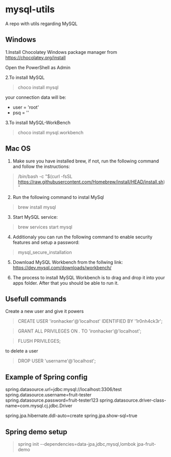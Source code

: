 # mysql-utils
A repo with utils regarding MySQL

## Windows

1.Install Chocolatey Windows package manager from https://chocolatey.org/install


Open the PowerShell as Admin

2.To install MySQL
>choco install mysql

your connection data will be: 
- user = 'root'
- psq = ''

3.To install MySQL-WorkBench
>choco install mysql.workbench

## Mac OS

1. Make sure you have installed brew, if not, run the following command and follow the instructions:

>/bin/bash -c "$(curl -fsSL https://raw.githubusercontent.com/Homebrew/install/HEAD/install.sh)"

2. Run the following command to instal MySql

>brew install mysql

3. Start MySQL service: 
>brew services start mysql

4. Additionaly you can run the following command to enable security features and setup a password:

>mysql_secure_installation

5. Download MySQL Workbench from the follwing link: https://dev.mysql.com/downloads/workbench/

6. The process to install MySQL Workbench is to drag and drop it into your apps folder. After that you should be able to run it.


## Usefull commands

Create a new user and give it powers

>CREATE USER 'ironhacker'@'localhost' IDENTIFIED BY '1r0nh4ck3r';

>GRANT ALL PRIVILEGES ON *.* TO 'ironhacker'@'localhost';

>FLUSH PRIVILEGES;

to delete a user
>DROP USER 'username'@'localhost';


## Example of Spring config 

spring.datasource.url=jdbc:mysql://localhost:3306/test
spring.datasource.username=fruit-tester
spring.datasource.password=fruit-tester123
spring.datasource.driver-class-name=com.mysql.cj.jdbc.Driver

spring.jpa.hibernate.ddl-auto=create
spring.jpa.show-sql=true


## Spring demo setup
>spring init --dependencies=data-jpa,jdbc,mysql,lombok jpa-fruit-demo
